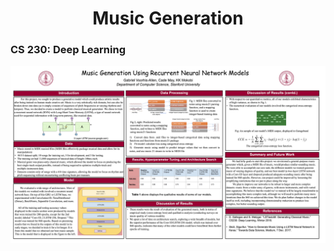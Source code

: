 <h1 align="center">Music Generation</h1>
<h3>CS 230: Deep Learning</h3>

![poster for final presentation](MusicGeneration/resources/finalPoster.png)
